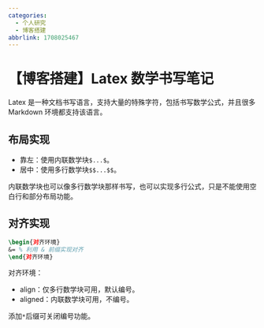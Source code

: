 ```yaml
---
categories:
  - 个人研究
  - 博客搭建
abbrlink: 1708025467
---
```


# 【博客搭建】Latex 数学书写笔记

Latex 是一种文档书写语言，支持大量的特殊字符，包括书写数学公式，并且很多 Markdown 环境都支持该语言。

## 布局实现

- 靠左：使用内联数学块`$...$`。
- 居中：使用多行数学块`$$...$$`。

内联数学块也可以像多行数学块那样书写，也可以实现多行公式，只是不能使用空白行和部分布局功能。

## 对齐实现

```latex
\begin{对齐环境}
&= % 利用 & 前缀实现对齐
\end{对齐环境}
```

对齐环境：

- align：仅多行数学块可用，默认编号。
- aligned：内联数学块可用，不编号。

添加`*`后缀可关闭编号功能。
